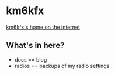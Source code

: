 # km6kfx
[km6kfx's home on the internet](http://km6kfx.us)

## What's in here?
* docs == blog 
* radios == backups of my radio settings 

